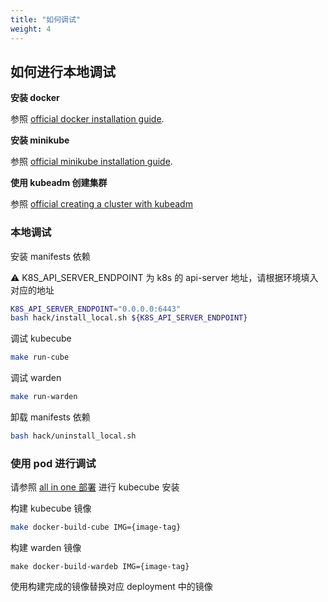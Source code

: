 ```yaml
---
title: "如何调试"
weight: 4
---
```


## 如何进行本地调试

**安装 docker**

参照 [official docker installation guide](https://docs.docker.com/install/).

**安装 minikube**

参照 [official minikube installation guide](https://kubernetes.io/docs/tasks/tools/install-minikube/).

**使用 kubeadm 创建集群**

参照  [official creating a cluster with kubeadm](https://kubernetes.io/docs/setup/production-environment/tools/kubeadm/create-cluster-kubeadm/)

### 本地调试

安装 manifests 依赖

⚠️ K8S_API_SERVER_ENDPOINT 为 k8s 的 api-server 地址，请根据环境填入对应的地址

```bash
K8S_API_SERVER_ENDPOINT="0.0.0.0:6443"
bash hack/install_local.sh ${K8S_API_SERVER_ENDPOINT}
```

调试 kubecube

```bash
make run-cube
```

调试 warden

```bash
make run-warden
```

卸载 manifests 依赖

```bash
bash hack/uninstall_local.sh
```

### 使用 pod 进行调试

请参照 [all in one 部署](https://www.kubecube.io/docs/quick-start/installation/#all-in-one-部署) 进行 kubecube 安装

构建 kubecube 镜像

```bash
make docker-build-cube IMG={image-tag}
```

构建 warden 镜像

```
make docker-build-wardeb IMG={image-tag}
```

使用构建完成的镜像替换对应 deployment 中的镜像











